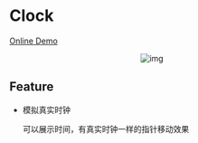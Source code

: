 # Clock

[Online Demo](https://dingdingbai.github.io/clock/)

<p align="center">

<img src="http://ok7n02kz6.bkt.clouddn.com/FsAOXtMY6-TXn8kXsPQtwaeNWVOg.gif" alt="img">

</p>

## Feature

- 模拟真实时钟

  可以展示时间，有真实时钟一样的指针移动效果